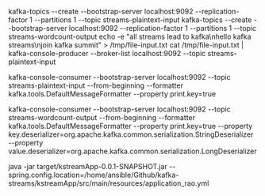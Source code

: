 kafka-topics --create --bootstrap-server localhost:9092 --replication-factor 1 --partitions 1 --topic streams-plaintext-input
kafka-topics --create --bootstrap-server localhost:9092 --replication-factor 1 --partitions 1 --topic streams-wordcount-output
echo -e "all streams lead to kafka\nhello kafka streams\njoin kafka summit" > /tmp/file-input.txt
cat /tmp/file-input.txt | kafka-console-producer --broker-list localhost:9092 --topic streams-plaintext-input

kafka-console-consumer --bootstrap-server localhost:9092 --topic streams-plaintext-input --from-beginning --formatter kafka.tools.DefaultMessageFormatter --property print.key=true 

kafka-console-consumer --bootstrap-server localhost:9092 --topic streams-wordcount-output --from-beginning --formatter kafka.tools.DefaultMessageFormatter --property print.key=true --property key.deserializer=org.apache.kafka.common.serialization.StringDeserializer --property value.deserializer=org.apache.kafka.common.serialization.LongDeserializer


java -jar target/kstreamApp-0.0.1-SNAPSHOT.jar --spring.config.location=/home/ansible/Github/kafka-streams/kstreamApp/src/main/resources/application_rao.yml